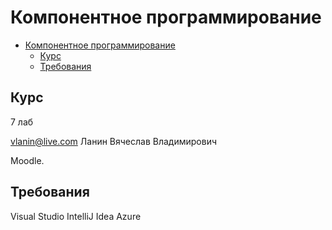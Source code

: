 # Компонентное программирование

- [Компонентное программирование](#компонентное-программирование)
  - [Курс](#курс)
  - [Требования](#требования)

## Курс

7 лаб

vlanin@live.com
Ланин Вячеслав Владимирович

Moodle.

## Требования

Visual Studio
IntelliJ Idea
Azure
